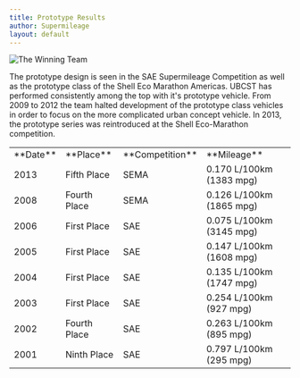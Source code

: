 ```yaml
---
title: Prototype Results
author: Supermileage
layout: default
---
```


![](http://www.supermileage.ca/images/photos/UBCST009_tn.jpg "The Winning Team")

The prototype design is seen in the SAE Supermileage Competition as well as the prototype class of the Shell Eco Marathon Americas.  UBCST has performed consistently among the top with it's prototype vehicle.  From 2009 to 2012 the team halted development of the prototype class vehicles in order to focus on the more complicated urban concept vehicle. In 2013, the prototype series was reintroduced at the Shell Eco-Marathon competition.

<table border="0" cellspacing="1" cellpadding="0" width="100%" bordercolor="#FFFFFF">
<tbody>
<tr>
<td>**Date**</td>
<td>**Place**</td>
<td>**Competition**</td>
<td>**Mileage**</td>
</tr>
<tr>
<td>2013</td>
<td>Fifth Place</td>
<td>SEMA</td>
<td>0.170 L/100km (1383 mpg)</td>
</tr>
<tr>
<td>2008</td>
<td>Fourth Place</td>
<td>SEMA</td>
<td>0.126 L/100km (1865 mpg)</td>
</tr>
<tr>
<td>2006</td>
<td>First Place</td>
<td>SAE</td>
<td>0.075 L/100km (3145 mpg)</td>
</tr>
<tr>
<td>2005</td>
<td>First Place</td>
<td>SAE</td>
<td>0.147 L/100km (1608 mpg)</td>
</tr>
<tr>
<td>2004</td>
<td>First Place</td>
<td>SAE</td>
<td>0.135 L/100km (1747 mpg)</td>
</tr>
<tr>
<td>2003</td>
<td>First Place</td>
<td>SAE</td>
<td>0.254 L/100km (927 mpg)</td>
</tr>
<tr>
<td>2002</td>
<td>Fourth Place</td>
<td>SAE</td>
<td>0.263 L/100km (895 mpg)</td>
</tr>
<tr>
<td>2001</td>
<td>Ninth Place</td>
<td>SAE</td>
<td>0.797 L/100km (295 mpg)</td>
</tr>
</tbody>
</table>
